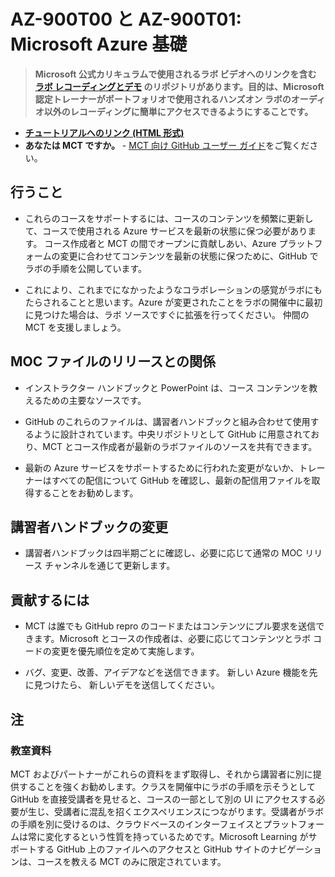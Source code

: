 ﻿# AZ-900T00 と AZ-900T01: Microsoft Azure 基礎

> **Microsoft 公式カリキュラムで使用されるラボ ビデオへのリンクを含む [ラボ レコーディングとデモ](https://github.com/MicrosoftLearning/Lab-Demo-Recordings) のリポジトリがあります。目的は、Microsoft 認定トレーナーがポートフォリオで使用されるハンズオン ラボのオーディオ以外のレコーディングに簡単にアクセスできるようにすることです。**

- **[チュートリアルへのリンク (HTML 形式)](https://microsoftlearning.github.io/AZ-900T0xJA-MicrosoftAzureFundamentals/)**
- **あなたは MCT ですか。** - [MCT 向け GitHub ユーザー ガイド](https://microsoftlearning.github.io/MCT-User-Guide-JA)をご覧ください。

## 行うこと

- これらのコースをサポートするには、コースのコンテンツを頻繁に更新して、コースで使用される Azure サービスを最新の状態に保つ必要があります。  コース作成者と MCT の間でオープンに貢献しあい、Azure プラットフォームの変更に合わせてコンテンツを最新の状態に保つために、GitHub でラボの手順を公開しています。

- これにより、これまでになかったようなコラボレーションの感覚がラボにもたらされることと思います。Azure が変更されたことをラボの開催中に最初に見つけた場合は、ラボ ソースですぐに拡張を行ってください。  仲間の MCT を支援しましょう。

## MOC ファイルのリリースとの関係

- インストラクター ハンドブックと PowerPoint は、コース コンテンツを教えるための主要なソースです。

- GitHub のこれらのファイルは、講習者ハンドブックと組み合わせて使用するように設計されています。中央リポジトリとして GitHub に用意されており、MCT とコース作成者が最新のラボファイルのソースを共有できます。

- 最新の Azure サービスをサポートするために行われた変更がないか、トレーナーはすべての配信について GitHub を確認し、最新の配信用ファイルを取得することをお勧めします。

## 講習者ハンドブックの変更

- 講習者ハンドブックは四半期ごとに確認し、必要に応じて通常の MOC リリース チャンネルを通じて更新します。

## 貢献するには

- MCT は誰でも GitHub repro のコードまたはコンテンツにプル要求を送信できます。Microsoft とコースの作成者は、必要に応じてコンテンツとラボ コードの変更を優先順位を定めて実施します。

- バグ、変更、改善、アイデアなどを送信できます。  新しい Azure 機能を先に見つけたら、  新しいデモを送信してください。

## 注

### 教室資料

MCT およびパートナーがこれらの資料をまず取得し、それから講習者に別に提供することを強くお勧めします。クラスを開催中にラボの手順を示そうとして GitHub を直接受講者を見せると、コースの一部として別の UI にアクセスする必要が生じ、受講者に混乱を招くエクスペリエンスにつながります。受講者がラボの手順を別に受けるのは、クラウドベースのインターフェイスとプラットフォームは常に変化するという性質を持っているためです。Microsoft Learning がサポートする GitHub 上のファイルへのアクセスと GitHub サイトのナビゲーションは、コースを教える MCT のみに限定されています。
